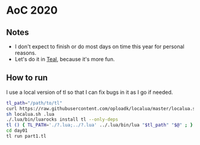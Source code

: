 # AoC 2020

## Notes

- I don't expect to finish or do most days on time this year for personal reasons.
- Let's do it in [Teal](https://github.com/teal-language/tl), because it's more fun.

## How to run

I use a local version of tl so that I can fix bugs in it as I go if needed.


```sh
tl_path="/path/to/tl"
curl https://raw.githubusercontent.com/oploadk/localua/master/localua.sh -O
sh localua.sh .lua
./.lua/bin/luarocks install tl --only-deps
tl () { TL_PATH='./?.lua;../?.lua' ../.lua/bin/lua "$tl_path" "$@" ; }
cd day01
tl run part1.tl
```
